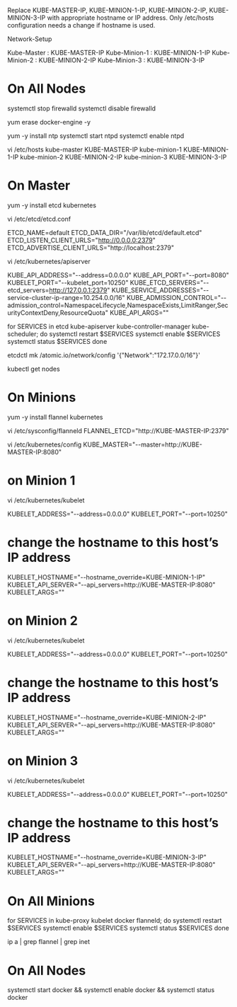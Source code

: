 Replace KUBE-MASTER-IP, KUBE-MINION-1-IP, KUBE-MINION-2-IP, KUBE-MINION-3-IP with appropriate hostname or IP address. Only /etc/hosts configuration needs a change if hostname is used.

Network-Setup

Kube-Master : KUBE-MASTER-IP
Kube-Minion-1 : KUBE-MINION-1-IP
Kube-Minion-2 : KUBE-MINION-2-IP
Kube-Minion-3 : KUBE-MINION-3-IP


On All Nodes
============
systemctl stop firewalld
systemctl disable firewalld

yum erase docker-engine -y

yum -y install ntp
systemctl start ntpd
systemctl enable ntpd

vi /etc/hosts
kube-master KUBE-MASTER-IP
kube-minion-1 KUBE-MINION-1-IP
kube-minion-2 KUBE-MINION-2-IP
kube-minion-3 KUBE-MINION-3-IP

On Master
==========
yum -y install etcd kubernetes

vi /etc/etcd/etcd.conf

ETCD_NAME=default
ETCD_DATA_DIR="/var/lib/etcd/default.etcd"
ETCD_LISTEN_CLIENT_URLS="http://0.0.0.0:2379"
ETCD_ADVERTISE_CLIENT_URLS="http://localhost:2379"

vi /etc/kubernetes/apiserver

KUBE_API_ADDRESS="--address=0.0.0.0"
KUBE_API_PORT="--port=8080"
KUBELET_PORT="--kubelet_port=10250"
KUBE_ETCD_SERVERS="--etcd_servers=http://127.0.0.1:2379"
KUBE_SERVICE_ADDRESSES="--service-cluster-ip-range=10.254.0.0/16"
KUBE_ADMISSION_CONTROL="--admission_control=NamespaceLifecycle,NamespaceExists,LimitRanger,SecurityContextDeny,ResourceQuota"
KUBE_API_ARGS=""


for SERVICES in etcd kube-apiserver kube-controller-manager kube-scheduler; do
    systemctl restart $SERVICES
    systemctl enable $SERVICES
    systemctl status $SERVICES 
done

etcdctl mk /atomic.io/network/config '{"Network":"172.17.0.0/16"}'

kubectl get nodes

On Minions
===========
yum -y install flannel kubernetes

vi /etc/sysconfig/flanneld
FLANNEL_ETCD="http://KUBE-MASTER-IP:2379"

vi /etc/kubernetes/config
KUBE_MASTER="--master=http://KUBE-MASTER-IP:8080"


on Minion 1
============
vi /etc/kubernetes/kubelet
 
KUBELET_ADDRESS="--address=0.0.0.0"
KUBELET_PORT="--port=10250"
# change the hostname to this host’s IP address
KUBELET_HOSTNAME="--hostname_override=KUBE-MINION-1-IP"
KUBELET_API_SERVER="--api_servers=http://KUBE-MASTER-IP:8080"
KUBELET_ARGS=""


on Minion 2
============
vi /etc/kubernetes/kubelet
 
KUBELET_ADDRESS="--address=0.0.0.0"
KUBELET_PORT="--port=10250"
# change the hostname to this host’s IP address
KUBELET_HOSTNAME="--hostname_override=KUBE-MINION-2-IP"
KUBELET_API_SERVER="--api_servers=http://KUBE-MASTER-IP:8080"
KUBELET_ARGS=""

on Minion 3
============
vi /etc/kubernetes/kubelet
 
KUBELET_ADDRESS="--address=0.0.0.0"
KUBELET_PORT="--port=10250"
# change the hostname to this host’s IP address
KUBELET_HOSTNAME="--hostname_override=KUBE-MINION-3-IP"
KUBELET_API_SERVER="--api_servers=http://KUBE-MASTER-IP:8080"
KUBELET_ARGS=""

On All Minions
==============

for SERVICES in kube-proxy kubelet docker flanneld; do
    systemctl restart $SERVICES
    systemctl enable $SERVICES
    systemctl status $SERVICES 
done

ip a | grep flannel | grep inet


On All Nodes
============
systemctl start docker && systemctl enable docker && systemctl status docker
